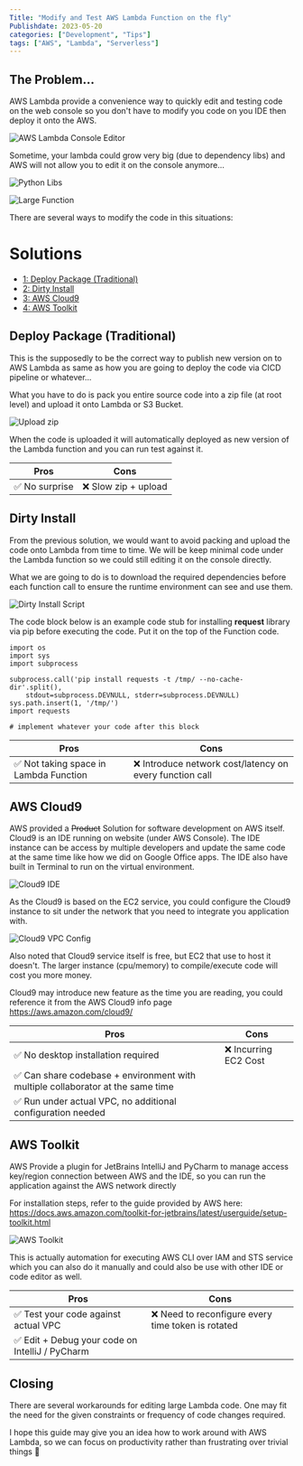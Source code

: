 ```yaml
---
Title: "Modify and Test AWS Lambda Function on the fly"
Publishdate: 2023-05-20
categories: ["Development", "Tips"]
tags: ["AWS", "Lambda", "Serverless"]
---
```


## The Problem... <a name="problem"></a>
AWS Lambda provide a convenience way to quickly edit and testing code on the web console so you don't have to modify you code on you IDE then deploy it onto the AWS.

![AWS Lambda Console Editor](/img/aws-lambda/console_editor.png)

Sometime, your lambda could grow very big (due to dependency libs) and AWS will not allow you to edit it on the console anymore...

![Python Libs](/img/aws-lambda/dependency.png)

![Large Function](/img/aws-lambda/large_function.png)

There are several ways to modify the code in this situations:

# Solutions
- [1: Deploy Package (Traditional)](#package)
- [2: Dirty Install](#dirty)
- [3: AWS Cloud9](#cloud9)
- [4: AWS Toolkit](#aws-toolkit)

## Deploy Package (Traditional) <a name="package"></a>

This is the supposedly to be the correct way to publish new version on to AWS Lambda as same as how you are going to deploy the code via CICD pipeline or whatever...

What you have to do is pack you entire source code into a zip file (at root level) and upload it onto Lambda or S3 Bucket.

![Upload zip](/img/aws-lambda/zip_package.png)

When the code is uploaded it will automatically deployed as new version of the Lambda function and you can run test against it.

| Pros | Cons |
| --- | ---- |
| ✅ No surprise | ❌ Slow zip + upload |

## Dirty Install <a name="dirty"></a>

From the previous solution, we would want to avoid packing and upload the code onto Lambda from time to time. We will be keep minimal code under the Lambda function so we could still editing it on the console directly.

What we are going to do is to download the required dependencies before each function call to ensure the runtime environment can see and use them.

![Dirty Install Script](/img/aws-lambda/dirty_install.png)

The code block below is an example code stub for installing **request** library via pip before executing the code. Put it on the top of the Function code.

```
import os
import sys
import subprocess

subprocess.call('pip install requests -t /tmp/ --no-cache-dir'.split(),
    stdout=subprocess.DEVNULL, stderr=subprocess.DEVNULL)
sys.path.insert(1, '/tmp/')
import requests

# implement whatever your code after this block
```

| Pros | Cons |
| --- | ---- |
| ✅ Not taking space in Lambda Function | ❌ Introduce network cost/latency on every function call  |

## AWS Cloud9 <a name="cloud9"></a>

AWS provided a ~~Product~~ Solution for software development on AWS itself. Cloud9 is an IDE running on website (under AWS Console). The IDE instance can be access by multiple developers and update the same code at the same time like how we did on Google Office apps. The IDE also have built in Terminal to run on the virtual environment.

![Cloud9 IDE](/img/aws-lambda/cloud9.png)

As the Cloud9 is based on the EC2 service, you could configure the Cloud9 instance to sit under the network that you need to integrate you application with.

![Cloud9 VPC Config](/img/aws-lambda/cloud9_vpc.png)

Also noted that Cloud9 service itself is free, but EC2 that use to host it doesn't. The larger instance (cpu/memory) to compile/execute code will cost you more money.

Cloud9 may introduce new feature as the time you are reading, you could reference it from the AWS Cloud9 info page https://aws.amazon.com/cloud9/

| Pros | Cons |
| --- | ---- |
| ✅ No desktop installation required | ❌ Incurring EC2 Cost  |
| ✅ Can share codebase + environment with multiple collaborator at the same time |  |
| ✅ Run under actual VPC, no additional configuration needed |  |

## AWS Toolkit <a name="aws-toolkit"></a>

AWS Provide a plugin for JetBrains IntelliJ and PyCharm to manage access key/region connection between AWS and the IDE, so you can run the application against the AWS network directly

For installation steps, refer to the guide provided by AWS here:
https://docs.aws.amazon.com/toolkit-for-jetbrains/latest/userguide/setup-toolkit.html

![AWS Toolkit](/img/aws-lambda/aws_toolkit.png)

This is actually automation for executing AWS CLI over IAM and STS service which you can also do it manually and could also be use with other IDE or code editor as well.

| Pros | Cons |
| --- | ---- |
| ✅ Test your code against actual VPC | ❌ Need to reconfigure every time token is rotated  |
| ✅ Edit + Debug your code on IntelliJ / PyCharm |  |

## Closing <a name="closing"></a>

There are several workarounds for editing large Lambda code. One may fit the need for the given constraints or frequency of code changes required.

I hope this guide may give you an idea how to work around with AWS Lambda, so we can focus on productivity rather than frustrating over trivial things 🤪